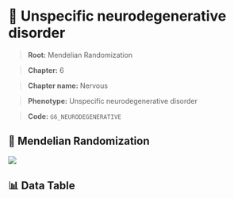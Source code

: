 # 🧪 Unspecific neurodegenerative disorder

> **Root:** Mendelian Randomization

> **Chapter:** 6  

> **Chapter name:** Nervous

> **Phenotype:** Unspecific neurodegenerative disorder  

> **Code:** `G6_NEURODEGENERATIVE`

## 🧬 Mendelian Randomization  

<img src="/MR/Figures/Forward/G6_NEURODEGENERATIVE.png"/>

## 📊 Data Table

<CsvTableMRF src="/MR_Data/Forward/G6_NEURODEGENERATIVE.csv"/>
